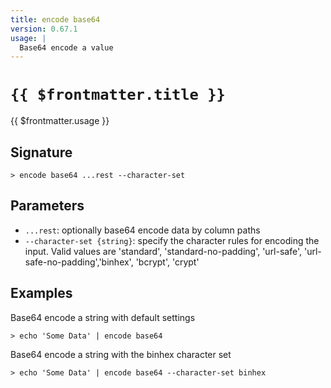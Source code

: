```yaml
---
title: encode base64
version: 0.67.1
usage: |
  Base64 encode a value
---
```


# <code>{{ $frontmatter.title }}</code>

<div style='white-space: pre-wrap;'>{{ $frontmatter.usage }}</div>

## Signature

```> encode base64 ...rest --character-set```

## Parameters

 -  `...rest`: optionally base64 encode data by column paths
 -  `--character-set {string}`: specify the character rules for encoding the input.
	Valid values are 'standard', 'standard-no-padding', 'url-safe', 'url-safe-no-padding','binhex', 'bcrypt', 'crypt'

## Examples

Base64 encode a string with default settings
```shell
> echo 'Some Data' | encode base64
```

Base64 encode a string with the binhex character set
```shell
> echo 'Some Data' | encode base64 --character-set binhex
```
